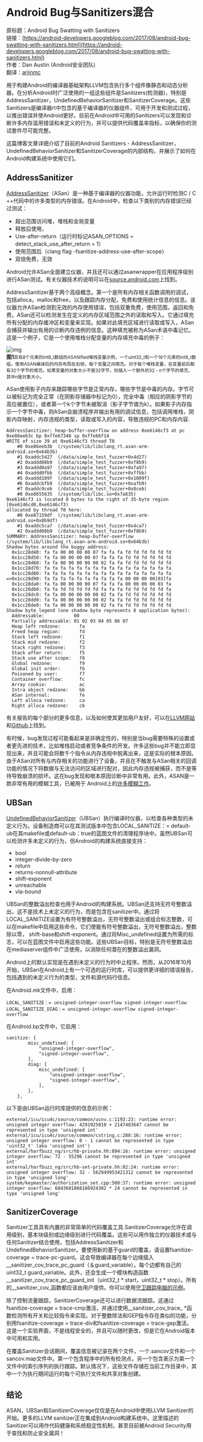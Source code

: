 # Android Bug与Sanitizers混合

原标题：Android Bug Swatting with Sanitizers  
链接：[https://android-developers.googleblog.com/2017/08/android-bug-swatting-with-sanitizers.html](https://android-developers.googleblog.com/2017/08/android-bug-swatting-with-sanitizers.html)  
作者：Dan Austin (Android安全团队)  
翻译：[arjinmc](https://github.com/arjinmc)  

用于构建Android的编译器基础架构LLVM包含执行多个组件像静态和动态分析器。在分析Android时广泛使用的一组这些组件是Sanitizers(检测器)，特别是AddressSanitizer，UndefinedBehaviorSanitizer和SanitizerCoverage。这些Sanitizers是编译器rt中包含的基于编译器的仪器组件，可用于开发和测试过程，以推出错误并使Android更好。目前在Android中可用的Sanitizers可以发现和诊断许多内存滥用错误和未定义的行为，并可以提供代码覆盖率指标，以确保你的测试套件尽可能完整。

这篇博客文章详细介绍了目前的Android Sanitizers - AddressSanitizer，UndefinedBehaviorSanitizer和SanitizerCoverage的内部结构，并展示了如何在Android构建系统中使用它们。

## AddressSanitizer

[AddressSanitizer](https://github.com/google/sanitizers/wiki/AddressSanitizer)（ASan）是一种基于编译器的仪器功能，允许运行时检测C / C ++代码中的许多类型的内存错误。在Android中，检查以下类别的内存错误已经过测试：

* 超出范围访问堆，堆栈和全局变量
* 释放后使用，
* Use-after-return（运行时标记ASAN_OPTIONS = detect_stack_use_after_return = 1）
* 使用范围后（clang flag -fsanitize-address-use-after-scope）
* 双倍免费，无效

Android允许ASan全面建立仪器，并且还可以通过asanwrapper在应用程序级别进行ASan测试。有关仪器技术的说明可以在[source.android.com](https://source.android.com/devices/tech/debug/asan.html)上找到。

AddressSanitizer基于两个高级概念。第一个是所有内存相关函数调用的调试，包括alloca，malloc和free，以及跟踪内存分配，免费和使用统计信息的信息。该仪器允许ASan检测到无效的内存使用错误，包括双重免费，使用范围，返回和免费。ASan还可以检测发生在定义的内存区域范围之外的读取和写入。它通过填充所有分配的内存缓冲区和变量来实现。如果对此填充区域进行读取或写入，ASan会捕获并输出有用的诊断内存违例的信息。这种填充被称为ASan术语中毒记忆。这是一个例子，它是一个使用堆栈分配变量的内存填充中毒的例子：

![img](../images/2017.8.2.png)  
<strong>图1</strong><small>具有8个元素的int8_t数组的ASANified堆栈变量示例，一个uint32_t和一个16个元素的int8_t数组。使用ASAN编译后的内存布局在右侧，每个变量之间填充。对于每个堆栈变量，在变量前后都有32个字节的填充。如果变量的对象大小不是32字节，则插入一个额外的32 - n个字节的填充，其中n是对象大小。</small>

ASan使用影子内存来跟踪哪些字节是正常内存，哪些字节是中毒的内存。字节可以被标记为完全正常（在阴影存储器中标记为0），完全中毒（相应的阴影字节的高位被置位），或者第一个k个字节未被取消（影子字节值为k）。如果影子内存指示一个字节中毒，则ASan会崩溃程序并输出有用的调试信息，包括调用堆栈，阴影内存映射，内存违规的类型，读取或写入的内容，导致违规的PC和内存内容.

```code
AddressSanitizer: heap-buffer-overflow on address 0xe6146cf3 at pc 0xe86eeb3c bp 0xffe67348 sp 0xffe66f14
WRITE of size 39 at 0xe6146cf3 thread T0
    #0 0xe86eeb3b  (/system/lib/libclang_rt.asan-arm-android.so+0x64b3b)
    #1 0xaddc5d27  (/data/simple_test_fuzzer+0x4d27)
    #2 0xaddd08b9  (/data/simple_test_fuzzer+0xf8b9)
    #3 0xaddd0a97  (/data/simple_test_fuzzer+0xfa97)
    #4 0xaddd0fbb  (/data/simple_test_fuzzer+0xffbb)
    #5 0xaddd109f  (/data/simple_test_fuzzer+0x1009f)
    #6 0xaddcbfb9  (/data/simple_test_fuzzer+0xafb9)
    #7 0xaddc9ceb  (/data/simple_test_fuzzer+0x8ceb)
    #8 0xe8655635  (/system/lib/libc.so+0x7a635)
0xe6146cf3 is located 0 bytes to the right of 35-byte region [0xe6146cd0,0xe6146cf3)
allocated by thread T0 here:
    #0 0xe87159df  (/system/lib/libclang_rt.asan-arm-android.so+0x8b9df)
    #1 0xaddc5ca7  (/data/simple_test_fuzzer+0x4ca7)
    #2 0xaddd08b9  (/data/simple_test_fuzzer+0xf8b9)
SUMMARY: AddressSanitizer: heap-buffer-overflow (/system/lib/libclang_rt.asan-arm-android.so+0x64b3b) 
Shadow bytes around the buggy address:
  0x1cc28d40: fa fa 00 00 00 00 07 fa fa fa fd fd fd fd fd fd
  0x1cc28d50: fa fa 00 00 00 00 07 fa fa fa fd fd fd fd fd fd
  0x1cc28d60: fa fa 00 00 00 00 00 02 fa fa fd fd fd fd fd fd
  0x1cc28d70: fa fa fa fa fa fa fa fa fa fa fa fa fa fa fa fa
  0x1cc28d80: fa fa fa fa fa fa fa fa fa fa fa fa fa fa fa fa
=>0x1cc28d90: fa fa fa fa fa fa fa fa fa fa 00 00 00 00[03]fa
  0x1cc28da0: fa fa 00 00 00 00 07 fa fa fa 00 00 00 00 03 fa
  0x1cc28db0: fa fa fd fd fd fd fd fa fa fa fd fd fd fd fd fa
  0x1cc28dc0: fa fa 00 00 00 00 00 02 fa fa fd fd fd fd fd fd
  0x1cc28dd0: fa fa 00 00 00 00 00 02 fa fa fd fd fd fd fd fd
  0x1cc28de0: fa fa 00 00 00 00 00 02 fa fa fd fd fd fd fd fd
Shadow byte legend (one shadow byte represents 8 application bytes):
  Addressable:           00
  Partially addressable: 01 02 03 04 05 06 07 
  Heap left redzone:       fa
  Freed heap region:       fd
  Stack left redzone:      f1
  Stack mid redzone:       f2
  Stack right redzone:     f3
  Stack after return:      f5
  Stack use after scope:   f8
  Global redzone:          f9
  Global init order:       f6
  Poisoned by user:        f7
  Container overflow:      fc
  Array cookie:            ac
  Intra object redzone:    bb
  ASan internal:           fe
  Left alloca redzone:     ca
  Right alloca redzone:    cb
```

有关报告的每个部分的更多信息，以及如何使其更加用户友好，可以在[LLVM网站](https://clang.llvm.org/docs/AddressSanitizer.html)和[Github](https://github.com/google/sanitizers/wiki/AddressSanitizer)上找到。

有时候，bug发现过程可能看起来是非确定性的，特别是当bug需要特殊的设置或者更先进的技术，比如堆栈启动或者竞争条件的开发。许多这些bug并不能立即显现出来，并且可能会将数千个指令从内存违规中脱离出来，这是实际的根本原因。由于ASan对所有与内存相关的功能进行了设备，并且在不触发与ASan相关的回调功能的情况下将数据与无法访问的区域进行配对，因此内存违规被捕获，而不是等待导致崩溃的损坏。这在bug发现和根本原因诊断中非常有用。此外，ASAN是一款非常有用的模糊工具，已被用于 Android上的[许多](https://www.blackhat.com/docs/asia-16/materials/asia-16-He-Hey-Your-Parcel-Looks-Bad-Fuzzing-And-Exploiting-Parcelization-Vulnerabilities-In-Android-wp.pdf)[模糊](https://conference.hitb.org/hitbsecconf2016ams/materials/D1T3%20LABS%20-%20Anto%20Joseph%20-%20Droid-FF.pdf)[工作](https://nullcon.net/website/archives/ppt/goa-15/analyzing-chrome-crash-reports-at-scale-by-abhishek-arya.pdf)。

## UBSan

[UndefinedBehaviorSanitizer](https://clang.llvm.org/docs/UndefinedBehaviorSanitizer.html)（UBSan）执行编译时仪器，以检查各种类型的未定义行为。设备制造商可以在其测试版本中包含LOCAL_SANITIZE：= default-ub在其makefile或default-ub：true的蓝图文件的清理程序块中。虽然UBSan可以检测许多未定义的行为，但Android的构建系统直接支持：

* bool
* integer-divide-by-zero
* return
* returns-nonnull-attribute
* shift-exponent
* unreachable
* vla-bound

UBSan的整数溢出检查也用于Android的构建系统。UBSan还支持无符号整数溢出，这不是技术上未定义的行为，而是包含在sanitizer中。通过将LOCAL_SANITIZE设置为有符号整数溢出，无符号整数溢出或组合标志整数，可以在makefile中启用这些命令，它们使能有符号整数溢出，无符号整数溢出，整数除以零， shift-base和shift-exponent。通过将Misc_undefined设置为所需的标志，可以在蓝图文件中启用这些功能。这些UBSan目标，特别是无符号整数溢出在mediaserver组件中广泛使用，以消除任何潜在的整数溢出漏洞。

Android上的默认实现是在遇到未定义的行为时中止程序。然而，从2016年10月开始，UBSan在Android上有一个可选的运行时库，可以提供更详细的错误报告，包括遇到的未定义行为的类型，文件和源代码行信息。

在Android.mk文件中，启用：
```code
LOCAL_SANITIZE：= unsigned-integer-overflow signed-integer-overflow
LOCAL_SANITIZE_DIAG：= unsigned-integer-overflow signed-integer-overflow
```
在Android.bp文件中，它启用：
```code
sanitize: {
        misc_undefined: [
            "unsigned-integer-overflow",
            "signed-integer-overflow",
        ],
        diag: {
            misc_undefined: [
                "unsigned-integer-overflow",
                "signed-integer-overflow",
            ],
        },
    },
```
以下是由UBSan运行时库提供的信息的示例：
```code
external/icu/icu4c/source/common/ucnv.c:1193:23: runtime error: unsigned integer overflow: 4291925010 + 2147483647 cannot be represented in type 'unsigned int'
external/icu/icu4c/source/common/cstring.c:288:16: runtime error: unsigned integer overflow: 0 - 1 cannot be represented in type 'uint32_t' (aka 'unsigned int')
external/harfbuzz_ng/src/hb-private.hh:894:16: runtime error: unsigned integer overflow: 72 - 55296 cannot be represented in type 'unsigned int'
external/harfbuzz_ng/src/hb-set-private.hh:82:24: runtime error: unsigned integer overflow: 32 - 562949953421312 cannot be represented in type 'unsigned long'
system/keymaster/authorization_set.cpp:500:37: runtime error: unsigned integer overflow: 6843601868186924302 * 24 cannot be represented in type 'unsigned long'
```

## SanitizerCoverage

Sanitizer工具具有内置的非常简单的代码覆盖工具.SanitizerCoverage允许在调用级别，基本块级别或边缘级别进行代码覆盖。这些可以用作独立的仪器技术或与任何Sanitizer结合使用，包括AddressSanitizer和UndefinedBehaviorSanitizer。要使用新的基于guard的覆盖，请设置fsanitize-coverage = trace-pc-guard。这会导致编译器在每个边缘插入__sanitizer_cov_trace_pc_guard（＆guard_variable）。每个边都有自己的uint32_t guard_variable。此外，还会生成一个模块构造函数__sanitizer_cov_trace_pc_guard_init（uint32_t * start，uint32_t * stop）。所有的__sanitizer_cov_函数都应该由用户提供。你可以使用[守卫跟踪电脑的示例](https://clang.llvm.org/docs/SanitizerCoverage.html#tracing-pcs-with-guards)。

除了控制流量跟踪，SanitizerCoverage还可以进行数据流跟踪。这通过fsanitize-coverage = trace-cmp激活，并通过使用__sanitizer_cov_trace_ *函数检测所有开关和比较指令来实现。对于整数除法和GEP指令存在类似的功能，分别用fsanitize-coverage = trace-div和fsanitize-coverage = trace-gep激活。这是一个实验界面，不是线程安全的，并且可以随时更改，但是它在Android版本中可用和实用。

在覆盖Sanitizer会话期间，覆盖信息被记录在两个文件，一个.sancov文件和一个sancov.map文件中。第一个包含程序中的所有检测点，另一个包含表示为第一个文件中的索引序列的执行跟踪。默认情况下，这些文件存储在当前工作目录中，其中一个为执行期间运行的每个可执行文件和共享对象创建。

## 结论

ASAN，UBSan和SanitizerCoverage仅仅是在Android中使用LLVM Sanitizer的开始。更多的LLVM sanitizer正在集成到Android构建系统中。这里描述的Sanitizer可以用作代码健康和系统稳定性机制，甚至目前被Android Security用于查找和防止安全漏洞！


